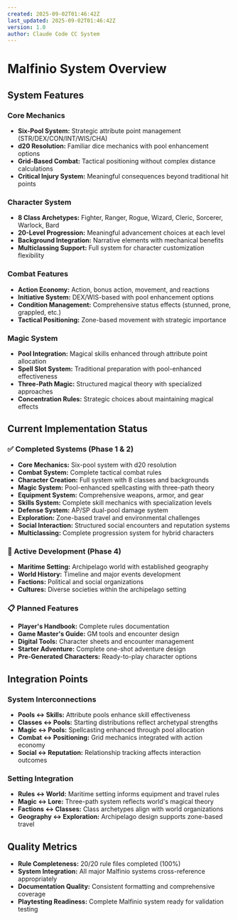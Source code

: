 ```yaml
---
created: 2025-09-02T01:46:42Z
last_updated: 2025-09-02T01:46:42Z
version: 1.0
author: Claude Code CC System
---
```


# Malfinio System Overview

## System Features

### Core Mechanics
- **Six-Pool System:** Strategic attribute point management (STR/DEX/CON/INT/WIS/CHA)
- **d20 Resolution:** Familiar dice mechanics with pool enhancement options
- **Grid-Based Combat:** Tactical positioning without complex distance calculations
- **Critical Injury System:** Meaningful consequences beyond traditional hit points

### Character System
- **8 Class Archetypes:** Fighter, Ranger, Rogue, Wizard, Cleric, Sorcerer, Warlock, Bard
- **20-Level Progression:** Meaningful advancement choices at each level
- **Background Integration:** Narrative elements with mechanical benefits
- **Multiclassing Support:** Full system for character customization flexibility

### Combat Features
- **Action Economy:** Action, bonus action, movement, and reactions
- **Initiative System:** DEX/WIS-based with pool enhancement options
- **Condition Management:** Comprehensive status effects (stunned, prone, grappled, etc.)
- **Tactical Positioning:** Zone-based movement with strategic importance

### Magic System
- **Pool Integration:** Magical skills enhanced through attribute point allocation
- **Spell Slot System:** Traditional preparation with pool-enhanced effectiveness
- **Three-Path Magic:** Structured magical theory with specialized approaches
- **Concentration Rules:** Strategic choices about maintaining magical effects

## Current Implementation Status

### ✅ Completed Systems (Phase 1 & 2)
- **Core Mechanics:** Six-pool system with d20 resolution
- **Combat System:** Complete tactical combat rules
- **Character Creation:** Full system with 8 classes and backgrounds
- **Magic System:** Pool-enhanced spellcasting with three-path theory
- **Equipment System:** Comprehensive weapons, armor, and gear
- **Skills System:** Complete skill mechanics with specialization levels
- **Defense System:** AP/SP dual-pool damage system
- **Exploration:** Zone-based travel and environmental challenges
- **Social Interaction:** Structured social encounters and reputation systems
- **Multiclassing:** Complete progression system for hybrid characters

### 🔄 Active Development (Phase 4)
- **Maritime Setting:** Archipelago world with established geography
- **World History:** Timeline and major events development
- **Factions:** Political and social organizations
- **Cultures:** Diverse societies within the archipelago setting

### 📋 Planned Features
- **Player's Handbook:** Complete rules documentation
- **Game Master's Guide:** GM tools and encounter design
- **Digital Tools:** Character sheets and encounter management
- **Starter Adventure:** Complete one-shot adventure design
- **Pre-Generated Characters:** Ready-to-play character options

## Integration Points

### System Interconnections
- **Pools ↔ Skills:** Attribute pools enhance skill effectiveness
- **Classes ↔ Pools:** Starting distributions reflect archetypal strengths
- **Magic ↔ Pools:** Spellcasting enhanced through pool allocation
- **Combat ↔ Positioning:** Grid mechanics integrated with action economy
- **Social ↔ Reputation:** Relationship tracking affects interaction outcomes

### Setting Integration
- **Rules ↔ World:** Maritime setting informs equipment and travel rules
- **Magic ↔ Lore:** Three-path system reflects world's magical theory
- **Factions ↔ Classes:** Class archetypes align with world organizations
- **Geography ↔ Exploration:** Archipelago design supports zone-based travel

## Quality Metrics
- **Rule Completeness:** 20/20 rule files completed (100%)
- **System Integration:** All major Malfinio systems cross-reference appropriately
- **Documentation Quality:** Consistent formatting and comprehensive coverage
- **Playtesting Readiness:** Complete Malfinio system ready for validation testing